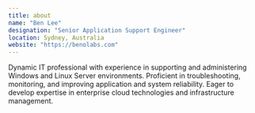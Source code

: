 ```yaml
---
title: about
name: "Ben Lee"
designation: "Senior Application Support Engineer"
location: Sydney, Australia
website: "https://benolabs.com"
---
```


Dynamic IT professional with experience in supporting and administering Windows and Linux Server environments. Proficient in troubleshooting, monitoring, and improving application and system reliability. Eager to develop expertise in enterprise cloud technologies and infrastructure management.
